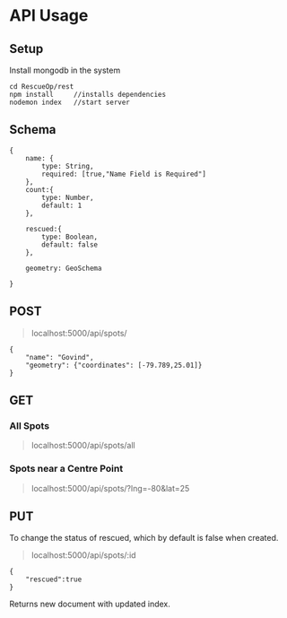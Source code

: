
# API Usage

## Setup

Install mongodb in the system

    cd RescueOp/rest
    npm install 	//installs dependencies
    nodemon index 	//start server


## Schema

    {
        name: {
            type: String,
            required: [true,"Name Field is Required"]
        },
        count:{
            type: Number,
            default: 1
        },
        
        rescued:{
            type: Boolean,
            default: false
        },
    
        geometry: GeoSchema
        
    }

## POST

 

>    localhost:5000/api/spots/

    {
    	"name": "Govind",
    	"geometry": {"coordinates": [-79.789,25.01]}
    }

## GET

### All Spots

> localhost:5000/api/spots/all

### Spots near a Centre Point

> localhost:5000/api/spots/?lng=-80&lat=25

## PUT

To change the status of rescued, which by default is false when created.

> localhost:5000/api/spots/:id

    {
    	"rescued":true
    }

Returns new document with updated index.




